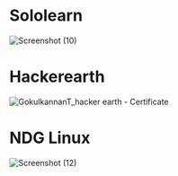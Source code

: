 # Sololearn
![Screenshot (10)](https://user-images.githubusercontent.com/79297182/154806625-80bdaea1-8e43-42a4-a248-a57b20745a76.png)

# Hackerearth 
![GokulkannanT_hacker earth - Certificate](https://user-images.githubusercontent.com/79297182/154806749-b7118552-fa71-42dd-aced-50d2a6cabf37.png)

# NDG Linux
![Screenshot (12)](https://user-images.githubusercontent.com/79297182/154807160-1e5b0707-043b-4026-a918-8774085e896f.png)
